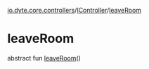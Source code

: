 [io.dyte.core.controllers](../index.md)/[IController](index.md)/[leaveRoom](leave-room.md)

# leaveRoom


abstract fun [leaveRoom](leave-room.md)()

